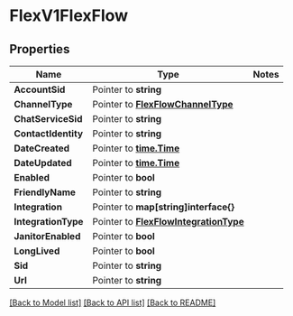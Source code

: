 # FlexV1FlexFlow

## Properties
Name | Type | Notes
------------ | ------------- | -------------
**AccountSid** | Pointer to **string** | 
**ChannelType** | Pointer to [**FlexFlowChannelType**](flex_flow_channel_type.md) | 
**ChatServiceSid** | Pointer to **string** | 
**ContactIdentity** | Pointer to **string** | 
**DateCreated** | Pointer to [**time.Time**](time.Time.md) | 
**DateUpdated** | Pointer to [**time.Time**](time.Time.md) | 
**Enabled** | Pointer to **bool** | 
**FriendlyName** | Pointer to **string** | 
**Integration** | Pointer to **map[string]interface{}** | 
**IntegrationType** | Pointer to [**FlexFlowIntegrationType**](flex_flow_integration_type.md) | 
**JanitorEnabled** | Pointer to **bool** | 
**LongLived** | Pointer to **bool** | 
**Sid** | Pointer to **string** | 
**Url** | Pointer to **string** | 

[[Back to Model list]](../README.md#documentation-for-models) [[Back to API list]](../README.md#documentation-for-api-endpoints) [[Back to README]](../README.md)


